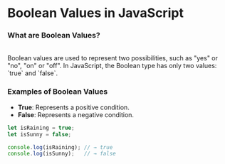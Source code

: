 # Boolean Values in JavaScript

### What are Boolean Values?
<br>
Boolean values are used to represent two possibilities, such as "yes" or "no", "on" or "off". In JavaScript, the Boolean type has only two values: `true` and `false`.

### Examples of Boolean Values
- **True**: Represents a positive condition.
- **False**: Represents a negative condition.

```javascript
let isRaining = true;
let isSunny = false;

console.log(isRaining); // → true
console.log(isSunny);   // → false
```